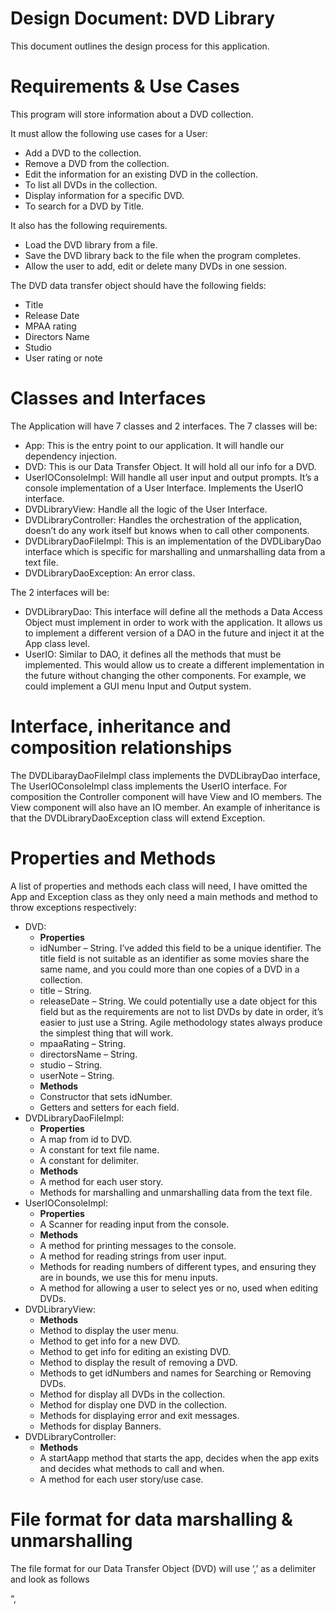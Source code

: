 # Design Document: DVD Library
This document outlines the design process for this application.

# Requirements & Use Cases
This program will store information about a DVD collection. 

It must allow the following use cases for a User:
* Add a DVD to the collection.
* Remove a DVD from the collection.
* Edit the information for an existing DVD in the collection.
* To list all DVDs in the collection.
* Display information for a specific DVD.
* To search for a DVD by Title.

It also has the following requirements.
* Load the DVD library from a file.
* Save the DVD library back to the file when the program completes.
* Allow the user to add, edit or delete many DVDs in one session.

The DVD data transfer object should have the following fields:
* Title
* Release Date
* MPAA rating
* Directors Name
* Studio
* User rating or note

# Classes and Interfaces

The Application will have 7 classes and 2 interfaces. The 7 classes will be:
* App: This is the entry point to our application. It will handle our dependency injection.
* DVD: This is our Data Transfer Object. It will hold all our info for a DVD.
* UserIOConsoleImpl: Will handle all user input and output prompts. It’s a console implementation of a User Interface. Implements the UserIO interface. 
* DVDLibraryView: Handle all the logic of the User Interface.
* DVDLibraryController: Handles the orchestration of the application, doesn’t do any work itself but knows when to call other components.
* DVDLibraryDaoFileImpl: This is an implementation of the DVDLibaryDao interface which is specific for marshalling and unmarshalling data from a text file.
* DVDLibraryDaoException: An error class.

The 2 interfaces will be:
* DVDLibraryDao: This interface will define all the methods a Data Access Object must implement in order to work with the application. It allows us to implement a different version of a DAO in the future and inject it at the App class level.
* UserIO: Similar to DAO, it defines all the methods that must be implemented. This would allow us to create a different implementation in the future without changing the other components. For example, we could implement a GUI menu Input and Output system.

# Interface, inheritance and composition relationships
The DVDLibarayDaoFileImpl class implements the DVDLibrayDao interface, The UserIOConsoleImpl class implements the UserIO interface. For composition the Controller component will have View and IO members. The View component will also have an IO member. An example of inheritance is that the DVDLibraryDaoException class will extend Exception.

# Properties and Methods
A list of properties and methods each class will need, I have omitted the App and Exception class as they only need a main methods and method to throw exceptions respectively:

* DVD:
    * **Properties**
    * idNumber – String. I’ve added this field to be a unique identifier. The title field is not suitable as an identifier as some movies share the same name, and you could more than one copies of a DVD in a collection.
    * title – String.
    * releaseDate – String. We could potentially use a date object for this field but as the requirements are not to list DVDs by date in order, it’s easier to just use a String. Agile methodology states always produce the simplest thing that will work.
    * mpaaRating – String.
    * directorsName – String.
    * studio – String.
    * userNote – String.
    * **Methods**
    * Constructor that sets idNumber.
    * Getters and setters for each field.
* DVDLibraryDaoFileImpl:
    * **Properties**
    * A map from id to DVD.
    * A constant for text file name.
    * A constant for delimiter.
    * **Methods**
    * A method for each user story.
    * Methods for marshalling and unmarshalling data from the text file.
* UserIOConsoleImpl:
    * **Properties**
    * A Scanner for reading input from the console.
    * **Methods**
    * A method for printing messages to the console.
    * A method for reading strings from user input.
    * Methods for reading numbers of different types, and ensuring they are in bounds, we use this for menu inputs.
    * A method for allowing a user to select yes or no, used when editing DVDs.
* DVDLibraryView:
    * **Methods**
    * Method to display the user menu.
    * Method to get info for a new DVD.
    * Method to get info for editing an existing DVD.
    * Method to display the result of removing a DVD.
    * Methods to get idNumbers and names for Searching or Removing DVDs.
    * Method for display all DVDs in the collection.
    * Method for display one DVD in the collection.
    * Methods for displaying error and exit messages.
    * Methods for display Banners.
* DVDLibraryController:
    * **Methods**
    * A startAapp method that starts the app, decides when the app exits and decides what methods to call and when.
    * A method for each user story/use case.

# File format for data marshalling & unmarshalling
The file format for our Data Transfer Object (DVD) will use ‘,’ as a delimiter and look as follows

“<idNumber>,<title>,<releaseDate>,<mpaaRating>,<directorsName>, <studio>,<userNote>”

The data will be unmarshalled from, and marshalled to a data file called “library.txt”

# Project structure and packages

For the project we have 5 packages which represent the different components in the MVC model. The structure of these packages, their naming conventions and their respective classes are listed below.

* com.karl.dvdlibrary – Top level package, injects dependencies.
    * App.java
* com.karl.dvdlibrarly.controller – Controller layer
    * DVDLibraryController.java
* com.karl.dvdlobrary.dao – Data Access Object layer
    * DVDLibraryDao.java – Interface
    * DVDLibraryDaoFileImpl.java – Implementation
    * DVDLibraryDaoException.java – Error handling
* com.karl.dvdlibrary.dto – Data Transfer Object
    * DVD.java
* com.karl.dvdlibrary.ui – View layer
    * DVDLibraryView.java
    * UserIO.java – Interface
    * UserIOConsoleImpl – Implementation
